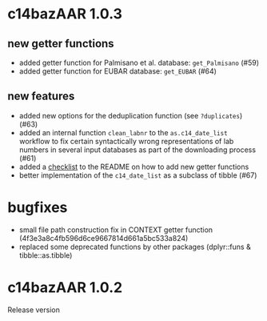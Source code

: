 # c14bazAAR 1.0.3

## new getter functions
- added getter function for Palmisano et al. database: `get_Palmisano` (#59)
- added getter function for EUBAR database: `get_EUBAR` (#64)

## new features
- added new options for the deduplication function (see `?duplicates`) (#63)
- added an internal function `clean_labnr` to the `as.c14_date_list` workflow to fix certain syntactically wrong representations of lab numbers in several input databases as part of the downloading process (#61)
- added a [checklist](https://github.com/ISAAKiel/c14bazAAR#adding-database-getter-functions) to the README on how to add new getter functions
- better implementation of the `c14_date_list` as a subclass of tibble (#67)

# bugfixes
- small file path construction fix in CONTEXT getter function (4f3e3a8c4fb596d6ce9667814d661a5bc533a824)
- replaced some deprecated functions by other packages (dplyr::funs & tibble::as.tibble)

# c14bazAAR 1.0.2

Release version
